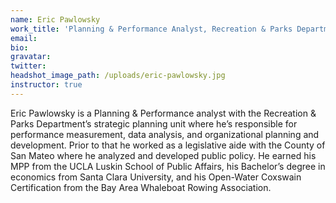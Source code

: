 ```yaml
---
name: Eric Pawlowsky
work_title: 'Planning & Performance Analyst, Recreation & Parks Department'
email:
bio:
gravatar:
twitter:
headshot_image_path: /uploads/eric-pawlowsky.jpg
instructor: true
---
```



Eric Pawlowsky is a Planning & Performance analyst with the Recreation & Parks Department’s strategic planning unit where he’s responsible for performance measurement, data analysis, and organizational planning and development. Prior to that he worked as a legislative aide with the County of San Mateo where he analyzed and developed public policy. He earned his MPP from the UCLA Luskin School of Public Affairs, his Bachelor’s degree in economics from Santa Clara University, and his Open-Water Coxswain Certification from the Bay Area Whaleboat Rowing Association.